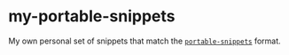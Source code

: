 my-portable-snippets
====================

My own personal set of snippets that match the [`portable-snippets`](https://github.com/lzilioli/portable-snippets) format.
